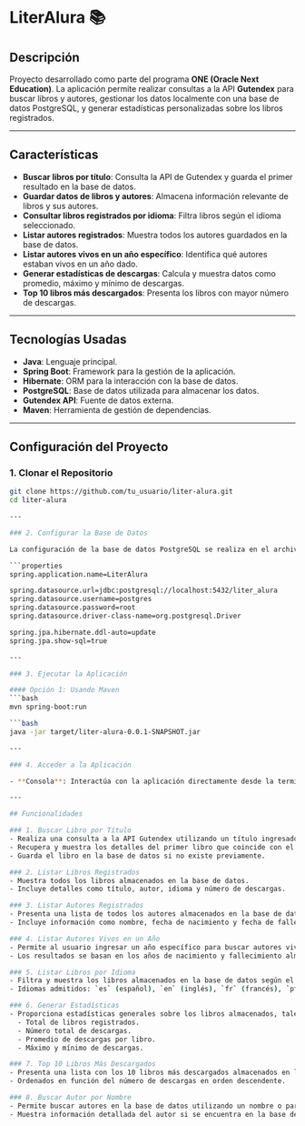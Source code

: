 # LiterAlura 📚

## Descripción

Proyecto desarrollado como parte del programa **ONE (Oracle Next Education)**. La aplicación permite realizar consultas a la API **Gutendex** para buscar libros y autores, gestionar los datos localmente con una base de datos PostgreSQL, y generar estadísticas personalizadas sobre los libros registrados.

---

## Características

- **Buscar libros por título**: Consulta la API de Gutendex y guarda el primer resultado en la base de datos.
- **Guardar datos de libros y autores**: Almacena información relevante de libros y sus autores.
- **Consultar libros registrados por idioma**: Filtra libros según el idioma seleccionado.
- **Listar autores registrados**: Muestra todos los autores guardados en la base de datos.
- **Listar autores vivos en un año específico**: Identifica qué autores estaban vivos en un año dado.
- **Generar estadísticas de descargas**: Calcula y muestra datos como promedio, máximo y mínimo de descargas.
- **Top 10 libros más descargados**: Presenta los libros con mayor número de descargas.

---

## Tecnologías Usadas

- **Java**: Lenguaje principal.
- **Spring Boot**: Framework para la gestión de la aplicación.
- **Hibernate**: ORM para la interacción con la base de datos.
- **PostgreSQL**: Base de datos utilizada para almacenar los datos.
- **Gutendex API**: Fuente de datos externa.
- **Maven**: Herramienta de gestión de dependencias.

---

## Configuración del Proyecto

### 1. Clonar el Repositorio

````bash
git clone https://github.com/tu_usuario/liter-alura.git
cd liter-alura

---

### 2. Configurar la Base de Datos

La configuración de la base de datos PostgreSQL se realiza en el archivo `application.properties`:

```properties
spring.application.name=LiterAlura

spring.datasource.url=jdbc:postgresql://localhost:5432/liter_alura
spring.datasource.username=postgres
spring.datasource.password=root
spring.datasource.driver-class-name=org.postgresql.Driver

spring.jpa.hibernate.ddl-auto=update
spring.jpa.show-sql=true

---

### 3. Ejecutar la Aplicación

#### Opción 1: Usando Maven
```bash
mvn spring-boot:run

```bash
java -jar target/liter-alura-0.0.1-SNAPSHOT.jar

---

### 4. Acceder a la Aplicación

- **Consola**: Interactúa con la aplicación directamente desde la terminal. El menú principal se mostrará para que selecciones las opciones disponibles.

---

## Funcionalidades

### 1. Buscar Libro por Título
- Realiza una consulta a la API Gutendex utilizando un título ingresado por el usuario.
- Recupera y muestra los detalles del primer libro que coincide con el título.
- Guarda el libro en la base de datos si no existe previamente.

### 2. Listar Libros Registrados
- Muestra todos los libros almacenados en la base de datos.
- Incluye detalles como título, autor, idioma y número de descargas.

### 3. Listar Autores Registrados
- Presenta una lista de todos los autores almacenados en la base de datos.
- Incluye información como nombre, fecha de nacimiento y fecha de fallecimiento (si aplica).

### 4. Listar Autores Vivos en un Año
- Permite al usuario ingresar un año específico para buscar autores vivos durante ese periodo.
- Los resultados se basan en los años de nacimiento y fallecimiento almacenados en la base de datos.

### 5. Listar Libros por Idioma
- Filtra y muestra los libros almacenados en la base de datos según el idioma seleccionado.
- Idiomas admitidos: `es` (español), `en` (inglés), `fr` (francés), `pt` (portugués).

### 6. Generar Estadísticas
- Proporciona estadísticas generales sobre los libros almacenados, tales como:
  - Total de libros registrados.
  - Número total de descargas.
  - Promedio de descargas por libro.
  - Máximo y mínimo de descargas.

### 7. Top 10 Libros Más Descargados
- Presenta una lista con los 10 libros más descargados almacenados en la base de datos.
- Ordenados en función del número de descargas en orden descendente.

### 8. Buscar Autor por Nombre
- Permite buscar autores en la base de datos utilizando un nombre o parte de él.
- Muestra información detallada del autor si se encuentra en la base de datos.
````
